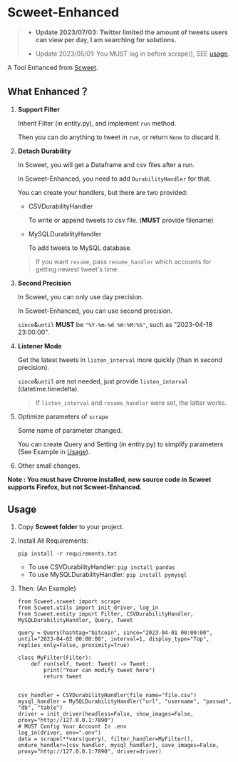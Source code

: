 

# Scweet-Enhanced

> * **Update 2023/07/03: Twitter limited the amount of tweets users can view per day, I am searching for solutions.** 
>
> * Update 2023/05/01: You MUST log in before scrape(), SEE [usage](#Usage).


A Tool Enhanced from [Scweet](https://github.com/Altimis/Scweet).

## What Enhanced？

1. **Support Filter**

   Inherit Filter (in entity.py), and implement `run` method.

   Then you can do anything to tweet in `run`, or return `None` to discard it.

2. **Detach Durability**

   In Scweet, you will get a Dataframe and csv files after a run.

   In Scweet-Enhanced, you need to add `DurabilityHandler` for that. 

   You can create your handlers, but there are two provided:

   * CSVDurabilityHandler

     To write or append tweets to csv file. (**MUST** provide filename)

   * MySQLDurabilityHandler

     To add tweets to MySQL database.

   > If you want `resume`, pass `resume_handler` which accounts for getting newest tweet's time.

3. **Second Precision**

   In Scweet, you can only use day precision.

   In Scweet-Enhanced, you can use second precision.

   `since`&`until` **MUST** be `"%Y-%m-%d %H:%M:%S"`, such as "2023-04-18 23:00:00".

4. **Listener Mode**

   Get the latest tweets in `listen_interval` more quickly (than in second precision).

   `since`&`until` are not needed, just provide `listen_interval` (datetime.timedelta).

   > If `listen_interval` and `resume_handler` were set, the latter works.

5. Optimize parameters of `scrape`

   Some name of parameter changed.

   You can create Query and Setting (in entity.py) to simplify parameters (See Example in [Usage](#Usage)).

6. Other small changes.

**Note : You must have Chrome installed, new source code in Scweet supports Firefox, but not Scweet-Enhanced.**

## Usage

1. Copy **Scweet folder** to your project.

2. Install All Requirements:

   `pip install -r requirements.txt`

   * To use CSVDurabilityHandler: `pip install pandas`
   * To use MySQLDurabilityHandler: `pip install pymysql`

3. Then: (An Example)

   ```python3
   from Scweet.scweet import scrape
   from Scweet.utils import init_driver, log_in 
   from Scweet.entity import Filter, CSVDurabilityHandler, MySQLDurabilityHandler, Query, Tweet
   
   query = Query(hashtag="bitcoin", since="2023-04-01 00:00:00", until="2023-04-02 00:00:00", interval=1, display_type="Top", replies_only=False, proximity=True)
   
   class MyFilter(Filter):
       def run(self, tweet: Tweet) -> Tweet:
           print("Your can modify tweet here")
           return tweet
   
   
   csv_handler = CSVDurabilityHandler(file_name="file.csv")
   mysql_handler = MySQLDurabilityHandler("url", "username", "passwd", "db", "table")
   driver = init_driver(headless=False, show_images=False, proxy="http://127.0.0.1:7890")
   # MUST Config Your Account In .env
   log_in(driver, env=".env")
   data = scrape(**vars(query), filter_handler=MyFilter(), endure_handler=[csv_handler, mysql_handler], save_images=False, proxy="http://127.0.0.1:7890", driver=driver)
   ```

